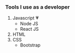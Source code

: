 ### Tools I use as a developer
1. Javascript :heartpulse:
   - Node JS
   - React JS
2. HTML
3. CSS
   - Bootstrap
